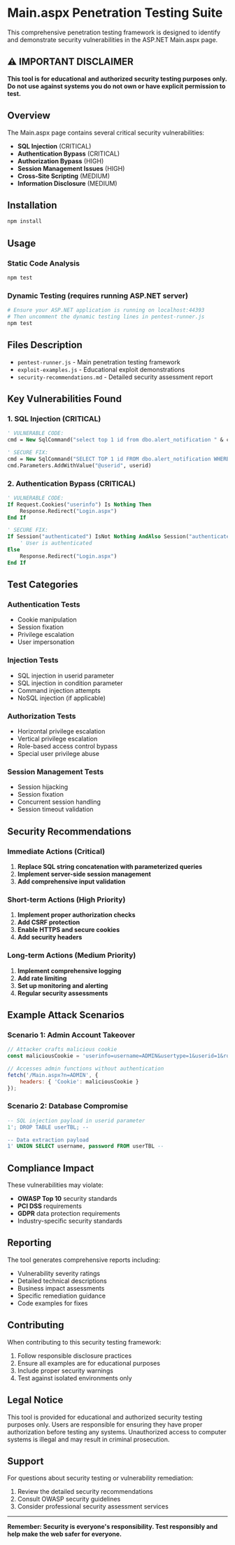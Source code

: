 # Main.aspx Penetration Testing Suite

This comprehensive penetration testing framework is designed to identify and demonstrate security vulnerabilities in the ASP.NET Main.aspx page.

## ⚠️ IMPORTANT DISCLAIMER

**This tool is for educational and authorized security testing purposes only. Do not use against systems you do not own or have explicit permission to test.**

## Overview

The Main.aspx page contains several critical security vulnerabilities:

- **SQL Injection** (CRITICAL)
- **Authentication Bypass** (CRITICAL) 
- **Authorization Bypass** (HIGH)
- **Session Management Issues** (HIGH)
- **Cross-Site Scripting** (MEDIUM)
- **Information Disclosure** (MEDIUM)

## Installation

```bash
npm install
```

## Usage

### Static Code Analysis
```bash
npm test
```

### Dynamic Testing (requires running ASP.NET server)
```bash
# Ensure your ASP.NET application is running on localhost:44393
# Then uncomment the dynamic testing lines in pentest-runner.js
npm test
```

## Files Description

- `pentest-runner.js` - Main penetration testing framework
- `exploit-examples.js` - Educational exploit demonstrations
- `security-recommendations.md` - Detailed security assessment report

## Key Vulnerabilities Found

### 1. SQL Injection (CRITICAL)
```vb
' VULNERABLE CODE:
cmd = New SqlCommand("select top 1 id from dbo.alert_notification " & condition & "  order by id  desc", conn)

' SECURE FIX:
cmd = New SqlCommand("SELECT TOP 1 id FROM dbo.alert_notification WHERE userid = @userid ORDER BY id DESC", conn)
cmd.Parameters.AddWithValue("@userid", userid)
```

### 2. Authentication Bypass (CRITICAL)
```vb
' VULNERABLE CODE:
If Request.Cookies("userinfo") Is Nothing Then
    Response.Redirect("Login.aspx")
End If

' SECURE FIX:
If Session("authenticated") IsNot Nothing AndAlso Session("authenticated") = True Then
    ' User is authenticated
Else
    Response.Redirect("Login.aspx")
End If
```

## Test Categories

### Authentication Tests
- Cookie manipulation
- Session fixation
- Privilege escalation
- User impersonation

### Injection Tests
- SQL injection in userid parameter
- SQL injection in condition parameter
- Command injection attempts
- NoSQL injection (if applicable)

### Authorization Tests
- Horizontal privilege escalation
- Vertical privilege escalation
- Role-based access control bypass
- Special user privilege abuse

### Session Management Tests
- Session hijacking
- Session fixation
- Concurrent session handling
- Session timeout validation

## Security Recommendations

### Immediate Actions (Critical)
1. **Replace SQL string concatenation with parameterized queries**
2. **Implement server-side session management**
3. **Add comprehensive input validation**

### Short-term Actions (High Priority)
1. **Implement proper authorization checks**
2. **Add CSRF protection**
3. **Enable HTTPS and secure cookies**
4. **Add security headers**

### Long-term Actions (Medium Priority)
1. **Implement comprehensive logging**
2. **Add rate limiting**
3. **Set up monitoring and alerting**
4. **Regular security assessments**

## Example Attack Scenarios

### Scenario 1: Admin Account Takeover
```javascript
// Attacker crafts malicious cookie
const maliciousCookie = 'userinfo=username=ADMIN&usertype=1&userid=1&role=Admin&LA=Y';

// Accesses admin functions without authentication
fetch('/Main.aspx?n=ADMIN', {
    headers: { 'Cookie': maliciousCookie }
});
```

### Scenario 2: Database Compromise
```sql
-- SQL injection payload in userid parameter
1'; DROP TABLE userTBL; --

-- Data extraction payload
1' UNION SELECT username, password FROM userTBL --
```

## Compliance Impact

These vulnerabilities may violate:
- **OWASP Top 10** security standards
- **PCI DSS** requirements
- **GDPR** data protection requirements
- Industry-specific security standards

## Reporting

The tool generates comprehensive reports including:
- Vulnerability severity ratings
- Detailed technical descriptions
- Business impact assessments
- Specific remediation guidance
- Code examples for fixes

## Contributing

When contributing to this security testing framework:
1. Follow responsible disclosure practices
2. Ensure all examples are for educational purposes
3. Include proper security warnings
4. Test against isolated environments only

## Legal Notice

This tool is provided for educational and authorized security testing purposes only. Users are responsible for ensuring they have proper authorization before testing any systems. Unauthorized access to computer systems is illegal and may result in criminal prosecution.

## Support

For questions about security testing or vulnerability remediation:
1. Review the detailed security recommendations
2. Consult OWASP security guidelines
3. Consider professional security assessment services

---

**Remember: Security is everyone's responsibility. Test responsibly and help make the web safer for everyone.**